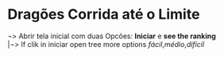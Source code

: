 # Dragões Corrida até o Limite
¬> Abrir tela inicial com duas Opcões: <b>Iniciar</b> e <b> see the ranking</b><br/>
|¬> If clik in iniciar open tree more options <i>fácil</i>,<i>médio</i>,<i>dificil</i><br/>
